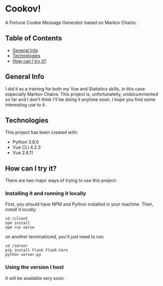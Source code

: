 # Cookov!
A Fortune Cookie Message Generator based on Markov Chains.

## Table of Contents
* [General Info](#general-info)
* [Technologies](#technologies)
* [How can I try it?](#how-can-i-try-it)

## General Info
I did it as a training for both my Vue and Statistics skills, in this case especially Markov Chains.
This project is, unfortunatelly, undocummented so far and I don't think I'll be doing it anytime soon.
I hope you find some interesting use to it.

## Technologies
This project has been created with:
* Python 3.8.0
* Vue CLI 4.2.3
* Vue 2.6.11

## How can I try it?
There are two major ways of trying to use this project:

### Installing it and running it locally
First, you should have NPM and Python installed in your machine.
Then, install it locally:
```
cd /client
npm install
npm run serve
```
on another terminal/cmd, you'll just need to run:
```
cd /server
pip install Flask Flask-Cors
python server.py
```

### Using the version I host
It will be available very soon.